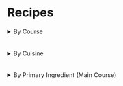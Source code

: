 # Recipes

<details>
    <summary>
        By Course
    </summary>

## Breakfast

- [Henrik's Oatmeal](Breakfast/henriks_oatmeal.md)
- [Kale Smoothie](Breakfast/kale_smoothie.md)
- [Tumeric Carrot Smoothie](Breakfast/tumeric_carrot_smoothie.md)

## Condiments

- [Mtsvane Ajika](Condiments/mtsvane_ajika.md)
- [Perserved Lemons](Condiments/preserved_lemons.md)
- [Pickled Peppers](Condiments/pickled_peppers.md)

## Dessert

- [Carrot Cake](Dessert/carrot_cake.md)
- [Chocolate Souffle](Dessert/chocolate_souffle.md)
- [Versunkener Apfelkuchen](Dessert/versunkener_apfelkuchen.md)

## Main Course

- [Borscht](Main_Course/borscht.md)
- [Frigga mit Polenta](Main_Course/frigga.md)
- [Katami Sokoti](Main_Course/katami_sokoti.md)
- [Kebabi](Main_Course/kebabi.md)
- [Mac and Cheese](Main_Course/mac_and_cheese.md)
- [Moroccan Beef Stew](Main_Course/moroccan_beef_stew.md)
- [Mushroom Chashushuli](Main_Course/mushroom_chashushuli.md)
- [Oraguli Masharapit](Main_Course/oraguli_masharapit.md)
- [Peach Blueberry Shortcake](Main_Course/peach_blueberry_shortcake.md)
- [Pulled Lamb Shoulder](Main_Course/pulled_lamb_shoulder.md)
- [Tortilla Espanola](Main_Course/tortilla_espanola.md)

## Side Dishes

- [Mtsvane Lobios Salata](Side_Dish/mtsvane_lobios_salata.md)
- [Zizeli Bulgaruli Zizakis Salata](Side_Dish/ziteli_bulgaruli_zizakis_salata.md)

</details>
<br /><br />
<details>
    <summary>
        By Cuisine
    </summary>

## American

- [Carrot Cake](Dessert/carrot_cake.md)
- [Chocolate Souffle](Dessert/chocolate_souffle.md)
- [Henrik's Oatmeal](Breakfast/henriks_oatmeal.md)
- [Kale Smoothie](Breakfast/kale_smoothie.md)
- [Mac and Cheese](Main_Course/mac_and_cheese.md)
- [Peach Blueberry Shortcake](Main_Course/peach_blueberry_shortcake.md)
- [Perserved Lemons](Condiments/preserved_lemons.md)
- [Pickled Peppers](Condiments/pickled_peppers.md)
- [Pulled Lamb Shoulder](Main_Course/pulled_lamb_shoulder.md)
- [Tumeric Carrot Smoothie](Breakfast/tumeric_carrot_smoothie.md)

## Georgian

- [Borscht](Main_Course/borscht.md)
- [Katami Sokoti](Main_Course/katami_sokoti.md)
- [Kebabi](Main_Course/kebabi.md)
- [Mtsvane Ajika](Condiments/mtsvane_ajika.md)
- [Mtsvane Lobios Salata](Side_Dish/mtsvane_lobios_salata.md)
- [Mushroom Chashushuli](Main_Course/mushroom_chashushuli.md)
- [Oraguli Masharapit](Main_Course/oraguli_masharapit.md)
- [Zizeli Bulgaruli Zizakis Salata](Side_Dish/ziteli_bulgaruli_zizakis_salata.md)

## German

- [Frigga mit Polenta](Main_Course/frigga.md)
- [Versunkener Apfelkuchen](Dessert/versunkener_apfelkuchen.md)

## North African

- [Moroccan Beef Stew](Main_Course/moroccan_beef_stew.md)

## Spanish

- [Tortilla Espanola](Main_Course/tortilla_espanola.md)

</details>
<br /><br />
<details>
    <summary>
        By Primary Ingredient (Main Course)
    </summary>

## Beef

- [Moroccan Beef Stew](Main_Course/moroccan_beef_stew.md)

## Chicken

- [Katami Sokoti](Main_Course/katami_sokoti.md)

## Fish

- [Oraguli Masharapit](Main_Course/oraguli_masharapit.md)

## Lamb

- [Kebabi](Main_Course/kebabi.md)
- [Pulled Lamb Shoulder](Main_Course/pulled_lamb_shoulder.md)

## Pork

- [Frigga mit Polenta](Main_Course/frigga.md)

## Vegitarian

- [Borscht](Main_Course/borscht.md)
- [Mac and Cheese](Main_Course/mac_and_cheese.md)
- [Mushroom Chashushuli](Main_Course/mushroom_chashushuli.md)
- [Peach Blueberry Shortcake](Main_Course/peach_blueberry_shortcake.md)
- [Pickled Peppers](Condiments/pickled_peppers.md)
- [Tortilla Espanola](Main_Course/tortilla_espanola.md)

</details>
